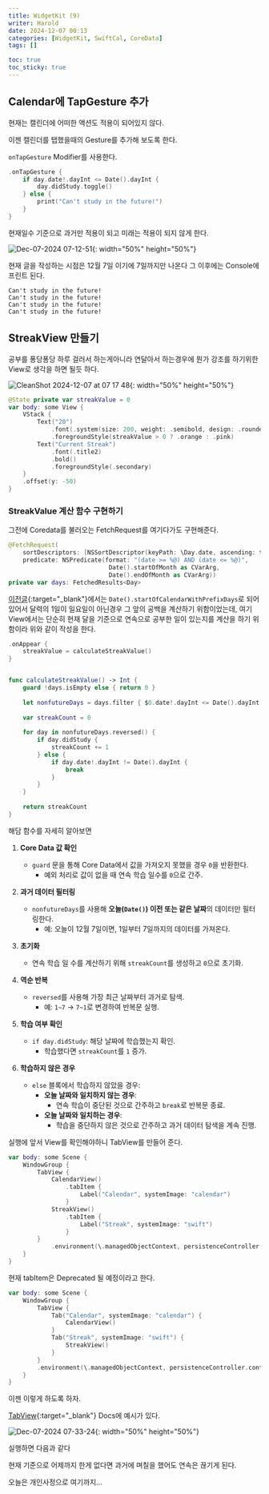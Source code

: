 ```yaml
---
title: WidgetKit (9)
writer: Harold
date: 2024-12-07 00:13
categories: [WidgetKit, SwiftCal, CoreData]
tags: []

toc: true
toc_sticky: true
---
```


## Calendar에 TapGesture 추가

현재는 캘린더에 어떠한 액션도 적용이 되어있지 않다.

이젠 캘린더를 탭했을때의 Gesture를 추가해 보도록 한다.

`onTapGesture` Modifier를 사용한다.

```swift
.onTapGesture {
    if day.date!.dayInt <= Date().dayInt {
        day.didStudy.toggle()
    } else {
        print("Can't study in the future!")
    }
}
```

현재일수 기준으로 과거만 적용이 되고 미래는 적용이 되지 않게 한다.

![Dec-07-2024 07-12-51](https://github.com/user-attachments/assets/9108fb7e-2a9e-4360-b656-43898da05e3d){: width="50%" height="50%"} 

현재 글을 작성하는 시점은 12월 7일 이기에 7일까지만 나온다 그 이후에는 Console에 프린트 된다.

```text
Can't study in the future!
Can't study in the future!
Can't study in the future!
Can't study in the future!
```

## StreakView 만들기

공부를 퐁당퐁당 하루 걸러서 하는게아니라 연달아서 하는경우에 뭔가 강조를 하기위한 View로 생각을 하면 될듯 하다.

![CleanShot 2024-12-07 at 07 17 48](https://github.com/user-attachments/assets/7e1bd024-a00b-467d-8f97-d6e8ed908797){: width="50%" height="50%"} 


```swift
@State private var streakValue = 0
var body: some View {
    VStack {
        Text("20")
            .font(.system(size: 200, weight: .semibold, design: .rounded))
            .foregroundStyle(streakValue > 0 ? .orange : .pink)
        Text("Current Streak")
            .font(.title2)
            .bold()
            .foregroundStyle(.secondary)
    }
    .offset(y: -50)
}
```

### StreakValue 계산 함수 구현하기

그전에 Coredata를 불러오는 FetchRequest를 여기다가도 구현해준다.

```swift
@FetchRequest(
    sortDescriptors: [NSSortDescriptor(keyPath: \Day.date, ascending: true)],
    predicate: NSPredicate(format: "(date >= %@) AND (date <= %@)",
                            Date().startOfMonth as CVarArg,
                            Date().endOfMonth as CVarArg))
private var days: FetchedResults<Day>
```

[이전글](https://haroldfromk.github.io/posts/Widget-(8)/){:target="_blank"}에서는 `Date().startOfCalendarWithPrefixDays`로 되어있어서 달력의 1일이 일요일이 아닌경우 그 앞의 공백을 계산하기 위함이었는데, 여기 View에서는 단순히 현재 달을 기준으로 연속으로 공부한 일이 있는지를 계산을 하기 위함이라 위와 같이 작성을 한다.

```swift
.onAppear {
    streakValue = calculateStreakValue()
}


func calculateStreakValue() -> Int {
    guard !days.isEmpty else { return 0 }
    
    let nonfutureDays = days.filter { $0.date!.dayInt <= Date().dayInt }
    
    var streakCount = 0
    
    for day in nonfutureDays.reversed() {
        if day.didStudy {
            streakCount += 1
        } else {
            if day.date!.dayInt != Date().dayInt {
                break
            }
        }
    }
    
    return streakCount
}
```

해담 함수를 자세히 알아보면

1. **Core Data 값 확인**
   - `guard` 문을 통해 Core Data에서 값을 가져오지 못했을 경우 `0`을 반환한다.
     - 예외 처리로 값이 없을 때 연속 학습 일수를 `0`으로 간주.

2. **과거 데이터 필터링**
   - `nonfutureDays`를 사용해 **오늘(`Date()`) 이전 또는 같은 날짜**의 데이터만 필터링한다.
     - 예: 오늘이 12월 7일이면, 1일부터 7일까지의 데이터를 가져온다.

3. **초기화**
   - 연속 학습 일 수를 계산하기 위해 `streakCount`를 생성하고 `0`으로 초기화.

4. **역순 반복**
   - `reversed`를 사용해 가장 최근 날짜부터 과거로 탐색.
     - 예: `1~7` → `7~1`로 변경하여 반복문 실행.

5. **학습 여부 확인**
   - `if day.didStudy`: 해당 날짜에 학습했는지 확인.
     - 학습했다면 `streakCount`를 `1` 증가.

6. **학습하지 않은 경우**
   - `else` 블록에서 학습하지 않았을 경우:
     - **오늘 날짜와 일치하지 않는 경우**:
       - 연속 학습이 중단된 것으로 간주하고 `break`로 반복문 종료.
     - **오늘 날짜와 일치하는 경우**:
       - 학습을 중단하지 않은 것으로 간주하고 과거 데이터 탐색을 계속 진행.

실행에 앞서 View를 확인해야하니 TabView를 만들어 준다.

```swift
var body: some Scene {
    WindowGroup {
        TabView {
            CalendarView()
                .tabItem {
                    Label("Calendar", systemImage: "calendar")
                }
            StreakView()
                .tabItem {
                    Label("Streak", systemImage: "swift")
                }
        }
            .environment(\.managedObjectContext, persistenceController.container.viewContext)
    }
}
```

현재 tabItem은 Deprecated 될 예정이라고 한다.

```swift
var body: some Scene {
    WindowGroup {
        TabView {
            Tab("Calendar", systemImage: "calendar") {
                CalendarView()
            }
            Tab("Streak", systemImage: "swift") {
                StreakView()
            }
        }
        .environment(\.managedObjectContext, persistenceController.container.viewContext)
    }
}
```

이젠 이렇게 하도록 하자.

[TabView](https://developer.apple.com/documentation/swiftui/tabview){:target="_blank"} Docs에 예시가 있다.

![Dec-07-2024 07-33-24](https://github.com/user-attachments/assets/e52cb8b3-3c92-4304-8047-30bc20a6658b){: width="50%" height="50%"} 

실행하면 다음과 같다

현재 기준으로 어제까지 한게 없다면 과거에 며칠을 했어도 연속은 끊기게 된다.

오늘은 개인사정으로 여기까지...